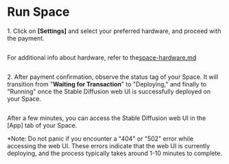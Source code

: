 # Run Space

1\. Click on **\[Settings]** and select your preferred hardware, and proceed with the payment.

<figure><img src="https://lh4.googleusercontent.com/QrdX0E4o4arOYk9XEyLfDdT5r-MVa-bqMOGOJ7i7Ay7OGKNt_z4cSPSGue063EJItX2IQmMjVBv8FQskG2eqfPFeOuvFBdtj45BvAoecY6W3Kiu1Lv8AwBehcxj4IXQmNvC1U6ZPxIgFJNhQeFa5wTc" alt=""><figcaption></figcaption></figure>

For additional info about hardware, refer to the[space-hardware.md](space-settings/space-hardware.md "mention")

<figure><img src="https://lh3.googleusercontent.com/ur12FW4N4N9oFzS5J5nO55B5wZMb9wHtVV6kvkC5oHumsfut9B9cDmDvSlabaezsQ9HN_7ebG9s4wwAlOHsRmB-X2laTri9PAf5228lLlCAOAexnb_LE_UXW6MXfyhryuSlZbNApJwtjwxXiU1LoKOI" alt=""><figcaption></figcaption></figure>

2\. After payment confirmation, observe the status tag of your Space. It will transition from "**Waiting for Transaction**" to "Deploying," and finally to "Running" once the Stable Diffusion web UI is successfully deployed on your Space.

<figure><img src="https://lh3.googleusercontent.com/GynEwa-x3Vg008tyW70OlJ11Du-WbouUPAfRhH1WKODaXMIxS6-8RsrVoXxRxgRkQMrPORtnnIkRL2W2usMpMVZNb8V6b5KMeesy_TYVsJm4lu4ikYwThdw4kie1uZWER_6VMdsxdIO5E7aCLchRTmE" alt=""><figcaption></figcaption></figure>

After a few minutes, you can access the Stable Diffusion web UI in the \[App] tab of your Space.

\*Note: Do not panic if you encounter a "404" or "502" error while accessing the web UI. These errors indicate that the web UI is currently deploying, and the process typically takes around 1-10 minutes to complete.
